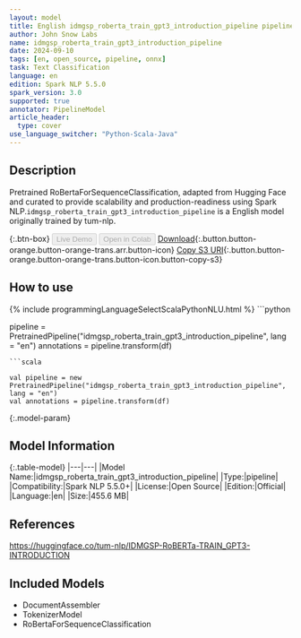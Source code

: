 ```yaml
---
layout: model
title: English idmgsp_roberta_train_gpt3_introduction_pipeline pipeline RoBertaForSequenceClassification from tum-nlp
author: John Snow Labs
name: idmgsp_roberta_train_gpt3_introduction_pipeline
date: 2024-09-10
tags: [en, open_source, pipeline, onnx]
task: Text Classification
language: en
edition: Spark NLP 5.5.0
spark_version: 3.0
supported: true
annotator: PipelineModel
article_header:
  type: cover
use_language_switcher: "Python-Scala-Java"
---
```


## Description

Pretrained RoBertaForSequenceClassification, adapted from Hugging Face and curated to provide scalability and production-readiness using Spark NLP.`idmgsp_roberta_train_gpt3_introduction_pipeline` is a English model originally trained by tum-nlp.

{:.btn-box}
<button class="button button-orange" disabled>Live Demo</button>
<button class="button button-orange" disabled>Open in Colab</button>
[Download](https://s3.amazonaws.com/auxdata.johnsnowlabs.com/public/models/idmgsp_roberta_train_gpt3_introduction_pipeline_en_5.5.0_3.0_1725965844239.zip){:.button.button-orange.button-orange-trans.arr.button-icon}
[Copy S3 URI](s3://auxdata.johnsnowlabs.com/public/models/idmgsp_roberta_train_gpt3_introduction_pipeline_en_5.5.0_3.0_1725965844239.zip){:.button.button-orange.button-orange-trans.button-icon.button-copy-s3}

## How to use



<div class="tabs-box" markdown="1">
{% include programmingLanguageSelectScalaPythonNLU.html %}
```python

pipeline = PretrainedPipeline("idmgsp_roberta_train_gpt3_introduction_pipeline", lang = "en")
annotations =  pipeline.transform(df)   

```
```scala

val pipeline = new PretrainedPipeline("idmgsp_roberta_train_gpt3_introduction_pipeline", lang = "en")
val annotations = pipeline.transform(df)

```
</div>

{:.model-param}
## Model Information

{:.table-model}
|---|---|
|Model Name:|idmgsp_roberta_train_gpt3_introduction_pipeline|
|Type:|pipeline|
|Compatibility:|Spark NLP 5.5.0+|
|License:|Open Source|
|Edition:|Official|
|Language:|en|
|Size:|455.6 MB|

## References

https://huggingface.co/tum-nlp/IDMGSP-RoBERTa-TRAIN_GPT3-INTRODUCTION

## Included Models

- DocumentAssembler
- TokenizerModel
- RoBertaForSequenceClassification